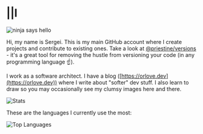 # ||l

![ninja says hello](https://raw.githubusercontent.com/priestine/priestine/master/ninja-says-hi.jpg)

Hi, my name is Sergei. This is my main GitHub account where I create projects and contribute to existing ones. Take a look at [@priestine/versions](https://github.com/priestine/versions) - it's a great tool for removing the hustle from versioning your code (in any programming language ☝️).

I work as a software architect. I have a blog ([https://orlove.dev](https://orlove.dev)) where I write about "softer" dev stuff. I also learn to draw so you may occasionally see my clumsy images here and there.

![Stats](https://github-readme-stats.vercel.app/api?username=orlovedev&theme=vue&show_icons=true&hide_border=true&include_all_commits=true&hide_title=true)

These are the languages I currently use the most:

![Top Languages](https://github-readme-stats.vercel.app/api/top-langs/?username=orlovedev&layout=compact&theme=vue&hide_title=true&hide_border=true)
